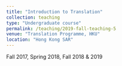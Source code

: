 ```yaml
---
title: "Introduction to Translation"
collection: teaching
type: "Undergraduate course"
permalink: /teaching/2019-fall-teaching-5
venue: "Translation Programme, HKU"
location: "Hong Kong SAR"
---
```

Fall 2017, Spring 2018, Fall 2018 & 2019